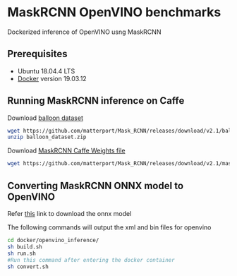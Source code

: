 # MaskRCNN OpenVINO benchmarks
Dockerized inference of OpenVINO usng MaskRCNN

## Prerequisites
* Ubuntu 18.04.4 LTS
* [Docker](https://docs.docker.com/engine/install/ubuntu/) version 19.03.12

## Running MaskRCNN inference on Caffe
Download [balloon dataset](https://github.com/matterport/Mask_RCNN/releases/download/v2.1/balloon_dataset.zip)
```sh
wget https://github.com/matterport/Mask_RCNN/releases/download/v2.1/balloon_dataset.zip
unzip balloon_dataset.zip
```
Download [MaskRCNN Caffe Weights file](https://github.com/matterport/Mask_RCNN/releases/download/v2.1/mask_rcnn_balloon.h5)
```sh
wget https://github.com/matterport/Mask_RCNN/releases/download/v2.1/mask_rcnn_balloon.h5
```


## Converting MaskRCNN ONNX model to OpenVINO
Refer [this](https://docs.openvinotoolkit.org/latest/openvino_docs_MO_DG_prepare_model_convert_model_onnx_specific_Convert_Mask_RCNN.html) link to download the onnx model

The following commands will output the xml and bin files for openvino
```sh
cd docker/openvino_inference/
sh build.sh
sh run.sh
#Run this command after entering the docker container
sh convert.sh 
```
